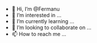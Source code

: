 - 👋 Hi, I’m @Fermanu
- 👀 I’m interested in ...
- 🌱 I’m currently learning ...
- 💞️ I’m looking to collaborate on ...
- 📫 How to reach me ...

<!---
Fermanu/Fermanu is a ✨ special ✨ repository because its `README.md` (this file) appears on your GitHub profile.
You can click the Preview link to take a look at your changes.
--->
